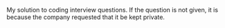 My solution to coding interview questions. If the question is not given, it is because the company requested that it be kept private.


